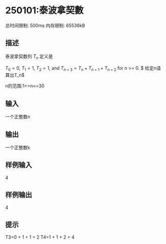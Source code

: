 # 250101:泰波拿契數

总时间限制: 500ms 内存限制: 65536kB

## 描述
泰波拿契数列 $T_n$ 定义是

$T_0 = 0$, $T_1 = 1$, $T_2 = 1$, and $T_{n+3} = T_n + T_{n+1} + T_{n+2}$ for n >= 0.
$
给定n请算出T_n$

n的范围:1<=n<=30


## 输入
一个正整数n
## 输出
一个正整数k
## 样例输入
4
## 样例输出
4
## 提示
T3=0 + 1 + 1 = 2
T4=1 + 1 + 2 = 4
